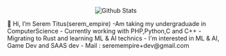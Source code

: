 <p align="center">
  <img alt="Github Stats" src="http://github-readme-streak-stats.herokuapp.com?user=seremempire&theme=dark&hide_border=true&background=0D111700&stroke=DD272700&currStreakNum=FA0000&ring=DD0000&sideLabels=FF8E01&sideNums=FF8E01&fire=DD2727" />
</p>
 👋 Hi, I’m Serem Titus(serem_empire)
-Am taking my undergraduade in ComputerScience
- Currently working with PHP,Python,C and C++
- Migrating to Rust and learning ML & AI technics
- I'm interested in ML & AI, Game Dev and SAAS dev
- Mail : seremempire+dev@gmail.com
